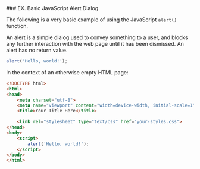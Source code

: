 <article id="basic-js-alert" class="example-section" markdown="1">
### EX.<span class="example-counter"></span> Basic JavaScript Alert Dialog

The following is a very basic example of using the JavaScript `alert()` function. 

An alert is a simple dialog used to convey something to a user, and blocks any further interaction with the web page until it has been dismissed. An alert has no return value.

```js
alert('Hello, world!');
```

In the context of an otherwise empty HTML page:

```html
<!DOCTYPE html>
<html>
<head>
    <meta charset="utf-8">
    <meta name="viewport" content="width=device-width, initial-scale=1" />
    <title>Your Title Here</title>

    <link rel="stylesheet" type="text/css" href="your-styles.css">
</head>
<body>
    <script>
        alert('Hello, world!');
    </script>
</body>
</html>
```
</article>